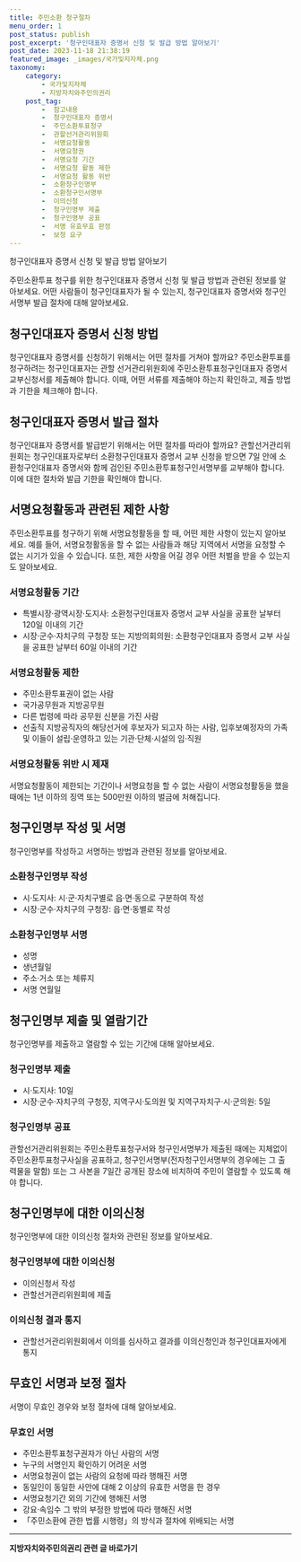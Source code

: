 ```yaml
---
title: 주민소환 청구절차 
menu_order: 1
post_status: publish
post_excerpt: '청구인대표자 증명서 신청 및 발급 방법 알아보기'
post_date: 2023-11-18 21:38:19
featured_image: _images/국가및지자체.png
taxonomy:
    category:
        - 국가및지자체
        - 지방자치와주민의권리
    post_tag:
        -  참고내용
        -  청구인대표자 증명서
        -  주민소환투표청구
        -  관할선거관리위원회
        -  서명요청활동
        -  서명요청권
        -  서명요청 기간
        -  서명요청 활동 제한
        -  서명요청 활동 위반
        -  소환청구인명부
        -  소환청구인서명부
        -  이의신청
        -  청구인명부 제출
        -  청구인명부 공표
        -  서명 유효무효 판정
        -  보정 요구
---
```


청구인대표자 증명서 신청 및 발급 방법 알아보기

주민소환투표 청구를 위한 청구인대표자 증명서 신청 및 발급 방법과 관련된 정보를 알아보세요. 어떤 사람들이 청구인대표자가 될 수 있는지, 청구인대표자 증명서와 청구인서명부 발급 절차에 대해 알아보세요.

##   청구인대표자 증명서 신청 방법
청구인대표자 증명서를 신청하기 위해서는 어떤 절차를 거쳐야 할까요? 주민소환투표를 청구하려는 청구인대표자는 관할 선거관리위원회에 주민소환투표청구인대표자 증명서 교부신청서를 제출해야 합니다. 이때, 어떤 서류를 제출해야 하는지 확인하고, 제출 방법과 기한을 체크해야 합니다.

##   청구인대표자 증명서 발급 절차
청구인대표자 증명서를 발급받기 위해서는 어떤 절차를 따라야 할까요? 관할선거관리위원회는 청구인대표자로부터 소환청구인대표자 증명서 교부 신청을 받으면 7일 안에 소환청구인대표자 증명서와 함께 검인된 주민소환투표청구인서명부를 교부해야 합니다. 이에 대한 절차와 발급 기한을 확인해야 합니다.

##   서명요청활동과 관련된 제한 사항
주민소환투표를 청구하기 위해 서명요청활동을 할 때, 어떤 제한 사항이 있는지 알아보세요. 예를 들어, 서명요청활동을 할 수 없는 사람들과 해당 지역에서 서명을 요청할 수 없는 시기가 있을 수 있습니다. 또한, 제한 사항을 어길 경우 어떤 처벌을 받을 수 있는지도 알아보세요.

### 서명요청활동 기간
- 특별시장·광역시장·도지사: 소환청구인대표자 증명서 교부 사실을 공표한 날부터 120일 이내의 기간
- 시장·군수·자치구의 구청장 또는 지방의회의원: 소환청구인대표자 증명서 교부 사실을 공표한 날부터 60일 이내의 기간

### 서명요청활동 제한
- 주민소환투표권이 없는 사람
- 국가공무원과 지방공무원
- 다른 법령에 따라 공무원 신분을 가진 사람
- 선출직 지방공직자의 해당선거에 후보자가 되고자 하는 사람, 입후보예정자의 가족 및 이들이 설립·운영하고 있는 기관·단체·시설의 임·직원

### 서명요청활동 위반 시 제재
서명요청활동이 제한되는 기간이나 서명요청을 할 수 없는 사람이 서명요청활동을 했을 때에는 1년 이하의 징역 또는 500만원 이하의 벌금에 처해집니다.

##   청구인명부 작성 및 서명
청구인명부를 작성하고 서명하는 방법과 관련된 정보를 알아보세요.

### 소환청구인명부 작성
- 시·도지사: 시·군·자치구별로 읍·면·동으로 구분하여 작성
- 시장·군수·자치구의 구청장: 읍·면·동별로 작성

### 소환청구인명부 서명
- 성명
- 생년월일
- 주소·거소 또는 체류지
- 서명 연월일

##   청구인명부 제출 및 열람기간
청구인명부를 제출하고 열람할 수 있는 기간에 대해 알아보세요.

### 청구인명부 제출
- 시·도지사: 10일
- 시장·군수·자치구의 구청장, 지역구시·도의원 및 지역구자치구·시·군의원: 5일

### 청구인명부 공표
관할선거관리위원회는 주민소환투표청구서와 청구인서명부가 제출된 때에는 지체없이 주민소환투표청구사실을 공표하고, 청구인서명부(전자청구인서명부의 경우에는 그 출력물을 말함) 또는 그 사본을 7일간 공개된 장소에 비치하여 주민이 열람할 수 있도록 해야 합니다.

##   청구인명부에 대한 이의신청
청구인명부에 대한 이의신청 절차와 관련된 정보를 알아보세요.

### 청구인명부에 대한 이의신청
- 이의신청서 작성
- 관할선거관리위원회에 제출

### 이의신청 결과 통지
- 관할선거관리위원회에서 이의를 심사하고 결과를 이의신청인과 청구인대표자에게 통지

##   무효인 서명과 보정 절차
서명이 무효인 경우와 보정 절차에 대해 알아보세요.

### 무효인 서명
- 주민소환투표청구권자가 아닌 사람의 서명
- 누구의 서명인지 확인하기 어려운 서명
- 서명요청권이 없는 사람의 요청에 따라 행해진 서명
- 동일인이 동일한 사안에 대해 2 이상의 유효한 서명을 한 경우
- 서명요청기간 외의 기간에 행해진 서명
- 강요·속임수 그 밖의 부정한 방법에 따라 행해진 서명
- 「주민소환에 관한 법률 시행령」의 방식과 절차에 위배되는 서명
<!-- wp:separator -->
<hr class="wp-block-separator has-alpha-channel-opacity"/>
<!-- /wp:separator -->

<!-- wp:group {"backgroundColor":"base","layout":{"type":"constrained"}} -->
<div class="wp-block-group has-base-background-color has-background"><!-- wp:paragraph {"align":"center","fontSize":"medium"} -->
<p class="has-text-align-center has-large-font-size"><strong>지방자치와주민의권리 관련 글 바로가기</strong></p>
<!-- /wp:paragraph -->


<!-- wp:latest-posts
{"categories":[{"id":7159,"count":19,"description":"","link":"https://uknowlaw.com/category/%ec%a7%80%eb%b0%a9%ec%9e%90%ec%b9%98%ec%99%80%ec%a3%bc%eb%af%bc%ec%9d%98%ea%b6%8c%eb%a6%ac/","name":"지방자치와주민의권리","slug":"지방자치와주민의권리","taxonomy":"category","parent":0,"meta":[],"_links":{"self":[{"href":"https://uknowlaw.com/wp-json/wp/v2/categories/7159"}],"collection":[{"href":"https://uknowlaw.com/wp-json/wp/v2/categories"}],"about":[{"href":"https://uknowlaw.com/wp-json/wp/v2/taxonomies/category"}],"wp:post_type":[{"href":"https://uknowlaw.com/wp-json/wp/v2/posts?categories=7159"}],"curies":[{"name":"wp","href":"https://api.w.org/{rel}","templated":true}]}}],"postsToShow":100,"excerptLength":28,"postLayout":"grid","columns":2,"featuredImageAlign":"left","featuredImageSizeSlug":"large","fontSize":"small"} /--></div>
<!-- /wp:group -->